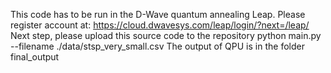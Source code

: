 This code has to be run in the D-Wave quantum annealing Leap.
Please register account at: https://cloud.dwavesys.com/leap/login/?next=/leap/
Next step, please upload this source code to the repository
python main.py --filename ./data/stsp_very_small.csv
The output of QPU is in the folder final_output